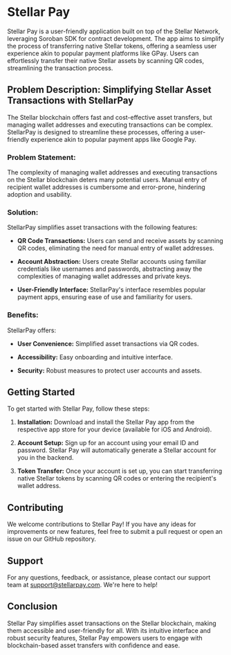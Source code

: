 # Stellar Pay

Stellar Pay is a user-friendly application built on top of the Stellar Network, leveraging Soroban SDK for contract development. The app aims to simplify the process of transferring native Stellar tokens, offering a seamless user experience akin to popular payment platforms like GPay. Users can effortlessly transfer their native Stellar assets by scanning QR codes, streamlining the transaction process.

## Problem Description: Simplifying Stellar Asset Transactions with StellarPay

The Stellar blockchain offers fast and cost-effective asset transfers, but managing wallet addresses and executing transactions can be complex. StellarPay is designed to streamline these processes, offering a user-friendly experience akin to popular payment apps like Google Pay.

### Problem Statement:

The complexity of managing wallet addresses and executing transactions on the Stellar blockchain deters many potential users. Manual entry of recipient wallet addresses is cumbersome and error-prone, hindering adoption and usability.

### Solution:

StellarPay simplifies asset transactions with the following features:

- **QR Code Transactions:** Users can send and receive assets by scanning QR codes, eliminating the need for manual entry of wallet addresses.
  
- **Account Abstraction:** Users create Stellar accounts using familiar credentials like usernames and passwords, abstracting away the complexities of managing wallet addresses and private keys.
  
- **User-Friendly Interface:** StellarPay's interface resembles popular payment apps, ensuring ease of use and familiarity for users.
  

### Benefits:

StellarPay offers:

- **User Convenience:** Simplified asset transactions via QR codes.
  
- **Accessibility:** Easy onboarding and intuitive interface.
  
- **Security:** Robust measures to protect user accounts and assets.

## Getting Started

To get started with Stellar Pay, follow these steps:

1. **Installation:** Download and install the Stellar Pay app from the respective app store for your device (available for iOS and Android).

2. **Account Setup:** Sign up for an account using your email ID and password. Stellar Pay will automatically generate a Stellar account for you in the backend.

3. **Token Transfer:** Once your account is set up, you can start transferring native Stellar tokens by scanning QR codes or entering the recipient's wallet address.

## Contributing

We welcome contributions to Stellar Pay! If you have any ideas for improvements or new features, feel free to submit a pull request or open an issue on our GitHub repository.

## Support

For any questions, feedback, or assistance, please contact our support team at [support@stellarpay.com](mailto:leofranklinjohn.25cs@licet.ac.in). We're here to help!


## Conclusion

Stellar Pay simplifies asset transactions on the Stellar blockchain, making them accessible and user-friendly for all. With its intuitive interface and robust security features, Stellar Pay empowers users to engage with blockchain-based asset transfers with confidence and ease.
